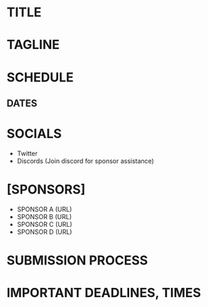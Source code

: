 # TITLE

# TAGLINE

# SCHEDULE

## DATES

# SOCIALS
* Twitter
* Discords (Join discord for sponsor assistance)

# [SPONSORS]
* SPONSOR A (URL)
* SPONSOR B (URL)
* SPONSOR C (URL)
* SPONSOR D (URL)

# SUBMISSION PROCESS

# IMPORTANT DEADLINES, TIMES